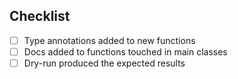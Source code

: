 








## Checklist

<!---
The following should be done (and marked as completed) when applicable. Please do not remove inapplicable items.
-->

- [ ] Type annotations added to new functions
- [ ] Docs added to functions touched in main classes
- [ ] Dry-run produced the expected results

